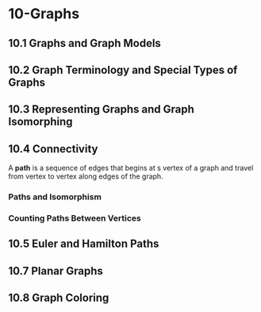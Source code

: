 # 10-Graphs

## 10.1 Graphs and Graph Models
## 10.2 Graph Terminology and Special Types of Graphs
## 10.3 Representing Graphs and Graph Isomorphing
## 10.4 Connectivity

A **path** is a sequence of edges that begins at s vertex of a graph and travel 
from vertex to vertex along edges of the graph.


### Paths and Isomorphism

### Counting Paths Between Vertices

## 10.5 Euler and Hamilton Paths

## 10.7 Planar Graphs

## 10.8 Graph Coloring
